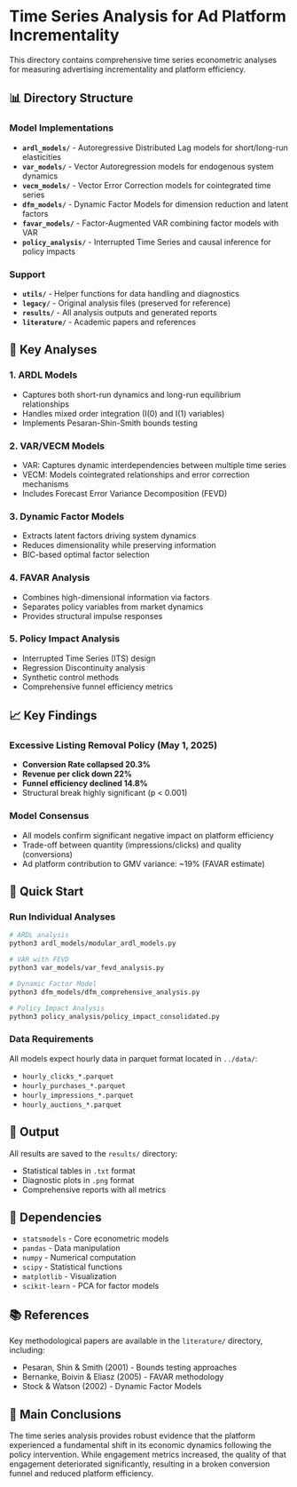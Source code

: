 # Time Series Analysis for Ad Platform Incrementality

This directory contains comprehensive time series econometric analyses for measuring advertising incrementality and platform efficiency.

## 📊 Directory Structure

### Model Implementations

- **`ardl_models/`** - Autoregressive Distributed Lag models for short/long-run elasticities
- **`var_models/`** - Vector Autoregression models for endogenous system dynamics
- **`vecm_models/`** - Vector Error Correction models for cointegrated time series
- **`dfm_models/`** - Dynamic Factor Models for dimension reduction and latent factors
- **`favar_models/`** - Factor-Augmented VAR combining factor models with VAR
- **`policy_analysis/`** - Interrupted Time Series and causal inference for policy impacts

### Support

- **`utils/`** - Helper functions for data handling and diagnostics
- **`legacy/`** - Original analysis files (preserved for reference)
- **`results/`** - All analysis outputs and generated reports
- **`literature/`** - Academic papers and references

## 🔬 Key Analyses

### 1. ARDL Models
- Captures both short-run dynamics and long-run equilibrium relationships
- Handles mixed order integration (I(0) and I(1) variables)
- Implements Pesaran-Shin-Smith bounds testing

### 2. VAR/VECM Models
- VAR: Captures dynamic interdependencies between multiple time series
- VECM: Models cointegrated relationships and error correction mechanisms
- Includes Forecast Error Variance Decomposition (FEVD)

### 3. Dynamic Factor Models
- Extracts latent factors driving system dynamics
- Reduces dimensionality while preserving information
- BIC-based optimal factor selection

### 4. FAVAR Analysis
- Combines high-dimensional information via factors
- Separates policy variables from market dynamics
- Provides structural impulse responses

### 5. Policy Impact Analysis
- Interrupted Time Series (ITS) design
- Regression Discontinuity analysis
- Synthetic control methods
- Comprehensive funnel efficiency metrics

## 📈 Key Findings

### Excessive Listing Removal Policy (May 1, 2025)
- **Conversion Rate collapsed 20.3%**
- **Revenue per click down 22%**
- **Funnel efficiency declined 14.8%**
- Structural break highly significant (p < 0.001)

### Model Consensus
- All models confirm significant negative impact on platform efficiency
- Trade-off between quantity (impressions/clicks) and quality (conversions)
- Ad platform contribution to GMV variance: ~19% (FAVAR estimate)

## 🚀 Quick Start

### Run Individual Analyses
```bash
# ARDL analysis
python3 ardl_models/modular_ardl_models.py

# VAR with FEVD
python3 var_models/var_fevd_analysis.py

# Dynamic Factor Model
python3 dfm_models/dfm_comprehensive_analysis.py

# Policy Impact Analysis
python3 policy_analysis/policy_impact_consolidated.py
```

### Data Requirements
All models expect hourly data in parquet format located in `../data/`:
- `hourly_clicks_*.parquet`
- `hourly_purchases_*.parquet`
- `hourly_impressions_*.parquet`
- `hourly_auctions_*.parquet`

## 📝 Output

All results are saved to the `results/` directory:
- Statistical tables in `.txt` format
- Diagnostic plots in `.png` format
- Comprehensive reports with all metrics

## 🔧 Dependencies

- `statsmodels` - Core econometric models
- `pandas` - Data manipulation
- `numpy` - Numerical computation
- `scipy` - Statistical functions
- `matplotlib` - Visualization
- `scikit-learn` - PCA for factor models

## 📚 References

Key methodological papers are available in the `literature/` directory, including:
- Pesaran, Shin & Smith (2001) - Bounds testing approaches
- Bernanke, Boivin & Eliasz (2005) - FAVAR methodology
- Stock & Watson (2002) - Dynamic Factor Models

## 🎯 Main Conclusions

The time series analysis provides robust evidence that the platform experienced a fundamental shift in its economic dynamics following the policy intervention. While engagement metrics increased, the quality of that engagement deteriorated significantly, resulting in a broken conversion funnel and reduced platform efficiency.